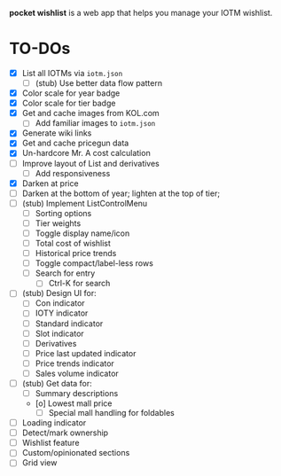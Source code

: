 **pocket wishlist** is a web app that helps you manage your IOTM wishlist.

# TO-DOs

- [x] List all IOTMs via `iotm.json`
  - [ ] (stub) Use better data flow pattern
- [x] Color scale for year badge
- [x] Color scale for tier badge
- [x] Get and cache images from KOL.com
  - [ ] Add familiar images to `iotm.json`
- [x] Generate wiki links
- [x] Get and cache pricegun data
- [x] Un-hardcore Mr. A cost calculation
- [ ] Improve layout of List and derivatives
  - [ ] Add responsiveness
- [x] Darken at price
- [ ] Darken at the bottom of year; lighten at the top of tier;
- [ ] (stub) Implement ListControlMenu
  - [ ] Sorting options
  - [ ] Tier weights
  - [ ] Toggle display name/icon
  - [ ] Total cost of wishlist
  - [ ] Historical price trends
  - [ ] Toggle compact/label-less rows
  - [ ] Search for entry
    - [ ] Ctrl-K for search
- [ ] (stub) Design UI for:
  - [ ] Con indicator
  - [ ] IOTY indicator
  - [ ] Standard indicator
  - [ ] Slot indicator
  - [ ] Derivatives
  - [ ] Price last updated indicator
  - [ ] Price trends indicator
  - [ ] Sales volume indicator
- [ ] (stub) Get data for:
  - [ ] Summary descriptions
  - [o] Lowest mall price
    - [ ] Special mall handling for foldables
- [ ] Loading indicator
- [ ] Detect/mark ownership
- [ ] Wishlist feature
- [ ] Custom/opinionated sections
- [ ] Grid view
